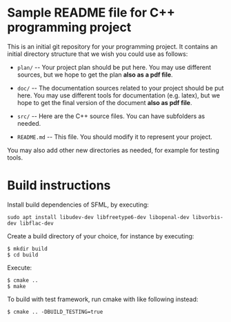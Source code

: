 # Sample README file for C++ programming project

This is an initial git repository for your programming project.
It contains an initial directory structure that we wish you could
use as follows:

  * `plan/` -- Your project plan should be put here. You may use different sources,
    but we hope to get the plan **also as a pdf file**.

  * `doc/` -- The documentation sources related to your project should be put here.
    You may use different tools for documentation (e.g. latex),
    but we hope to get the final version of the document
    **also as pdf file**.

  * `src/` -- Here are the C++ source files. You can have subfolders as needed.

  * `README.md` -- This file. You should modify it to represent
    your project.

You may also add other new directories as needed, for example
for testing tools.

# Build instructions

Install build dependencies of SFML, by executing:
```
sudo apt install libudev-dev libfreetype6-dev libopenal-dev libvorbis-dev libflac-dev
```
Create a build directory of your choice, for instance by executing:
```
$ mkdir build
$ cd build
```
Execute:
```
$ cmake ..
$ make
```
To build with test framework, run cmake with like following instead:
```
$ cmake .. -DBUILD_TESTING=true
```
